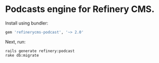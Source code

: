 # Podcasts engine for Refinery CMS.

Install using bundler:

```ruby
gem 'refinerycms-podcast', '~> 2.0'
```

Next, run:

```
rails generate refinery:podcast
rake db:migrate
```